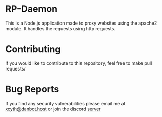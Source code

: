 # RP-Daemon

This is a Node.js application made to proxy websites using the apache2 module.
It handles the requests using http requests.

# Contributing
If you would like to contribute to this repository, feel free to make pull requests/

# Bug Reports
If you find any security vulnerabilities please email me at [xcyth@danbot.host](mailto://xcyth@danbot.host) or join the discord [server](https://discord.gg/dbh)